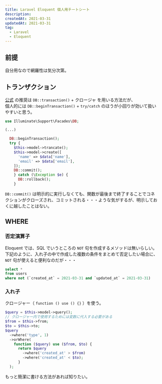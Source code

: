 ```yaml
---
title: Laravel Eloquent 個人用チートシート
description:
createdAt: 2021-03-31
updatedAt: 2021-03-31
tag:
  - Laravel
  - Eloquent
---
```


## 前提
自分用なので網羅性は気分次第。

## トランザクション
[公式](https://readouble.com/laravel/6.x/ja/database.html#database-transactions) の推奨は `DB::transaction()` + クロージャ を用いる方法だが、  
個人的には `DB::beginTransaction()` + `try/catch` のほうが小回りが効いて扱いやすいと思う。

```php
use Illuminate\Support\Facades\DB;

(...)

  DB::beginTransaction();
  try {
    $this->model->trancate();
    $this->model->create([
      'name' => $data['name'],
      'email' => $data['email'],
    ]);
    DB::commit();
    } catch (\Exception $e) {
      DB::rollback();
    }
```

`DB::commit()` は明示的に実行しなくても、関数が最後まで終了することでコネクションがクローズされ、コミットされる・・・ような気がするが、明示しておくに越したことはない。

## WHERE

### 否定演算子
Eloquent では、SQL でいうところの `NOT` 句を作成するメソッドは無いらしい。  
下記のように、入れ子の中で作成した複数の条件をまとめて否定したい場合に、 `NOT` 句が使えると便利なのだが・・・

```sql
select *
from users
where not (`created_at` = 2021-03-31 and `updated_at` = 2021-03-31)
```


### 入れ子
クロージャー（ `function () use () {}` ）を使う。
```php
$query = $this->model->query();
// クロージャー内で使用するためには変数に代入する必要がある
$from = $this->from;
$to = $this->to;
$query
  ->where('type', 1)
  ->orWhere(
    function ($query) use ($from, $to) {
      return $query
        ->where('created_at' > $from)
        ->where('created_at' < $to);
      }
  );
```

もっと簡潔に書ける方法があれば知りたい。  

<!--more-->
